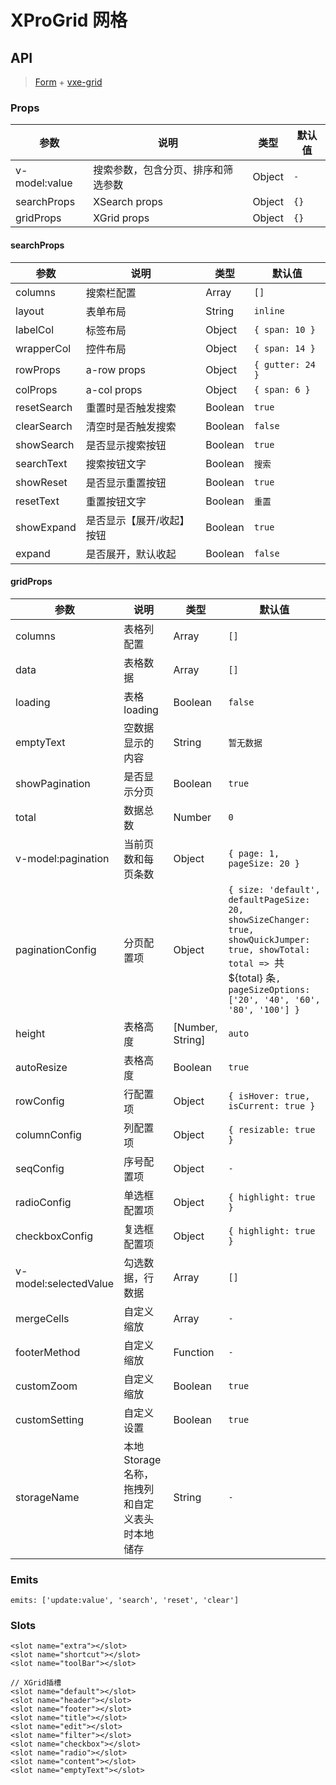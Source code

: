 # XProGrid 网格

## API

> [Form](https://www.antdv.com/components/form-cn) + [vxe-grid](https://vxetable.cn/v4/#/grid/api)

### Props

| 参数 | 说明 | 类型 | 默认值 |
| --- | --- | --- | --- |
| v-model:value | 搜索参数，包含分页、排序和筛选参数 | Object | `-` |
| searchProps | XSearch props | Object | `{}` |
| gridProps | XGrid props | Object | `{}` |

#### searchProps

| 参数 | 说明 | 类型 | 默认值 |
| --- | --- | --- | --- |
| columns | 搜索栏配置 | Array | `[]` |
| layout | 表单布局 | String | `inline` |
| labelCol | 标签布局 | Object | `{ span: 10 }` |
| wrapperCol | 控件布局 | Object | `{ span: 14 }` |
| rowProps |a-row props | Object | `{ gutter: 24 }` |
| colProps | a-col props | Object | `{ span: 6 }` |
| resetSearch | 重置时是否触发搜索 | Boolean | `true` |
| clearSearch | 清空时是否触发搜索 | Boolean | `false` |
| showSearch | 是否显示搜索按钮 | Boolean | `true` |
| searchText | 搜索按钮文字 | Boolean | `搜索` |
| showReset | 是否显示重置按钮 | Boolean | `true` |
| resetText | 重置按钮文字 | Boolean | `重置` |
| showExpand | 是否显示【展开/收起】按钮 | Boolean | `true` |
| expand | 是否展开，默认收起 | Boolean | `false` |

#### gridProps

| 参数 | 说明 | 类型 | 默认值 |
| --- | --- | --- | --- |
| columns | 表格列配置 | Array | `[]` |
| data | 表格数据 | Array | `[]` |
| loading | 表格 loading | Boolean | `false` |
| emptyText | 空数据显示的内容 | String | `暂无数据` |
| showPagination | 是否显示分页 | Boolean | `true` |
| total | 数据总数 | Number | `0` |
| v-model:pagination | 当前页数和每页条数 | Object | `{ page: 1, pageSize: 20 }` |
| paginationConfig | 分页配置项 | Object | `{ size: 'default', defaultPageSize: 20, showSizeChanger: true, showQuickJumper: true, showTotal: total => `共 ${total} 条`, pageSizeOptions: ['20', '40', '60', '80', '100'] }` |
| height | 表格高度 | [Number, String] | `auto` |
| autoResize | 表格高度 | Boolean | `true` |
| rowConfig | 行配置项 | Object | `{ isHover: true, isCurrent: true }` |
| columnConfig | 列配置项 | Object | `{ resizable: true }` |
| seqConfig | 序号配置项 | Object | `-` |
| radioConfig | 单选框配置项 | Object | `{ highlight: true }` |
| checkboxConfig | 复选框配置项 | Object | `{ highlight: true }` |
| v-model:selectedValue | 勾选数据，行数据 | Array | `[]` |
| mergeCells | 自定义缩放 | Array | `-` |
| footerMethod | 自定义缩放 | Function | `-` |
| customZoom | 自定义缩放 | Boolean | `true` |
| customSetting | 自定义设置 | Boolean | `true` |
| storageName | 本地Storage名称，拖拽列和自定义表头时本地储存 | String | `-` |

### Emits

```vue
emits: ['update:value', 'search', 'reset', 'clear']
```

### Slots

```vue
<slot name="extra"></slot>
<slot name="shortcut"></slot>
<slot name="toolBar"></slot>

// XGrid插槽
<slot name="default"></slot>
<slot name="header"></slot>
<slot name="footer"></slot>
<slot name="title"></slot>
<slot name="edit"></slot>
<slot name="filter"></slot>
<slot name="checkbox"></slot>
<slot name="radio"></slot>
<slot name="content"></slot>
<slot name="emptyText"></slot>
```
